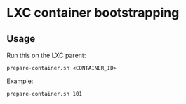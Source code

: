 # LXC container bootstrapping

## Usage

Run this on the LXC parent:

```
prepare-container.sh <CONTAINER_ID>
```

Example:

```
prepare-container.sh 101
```
